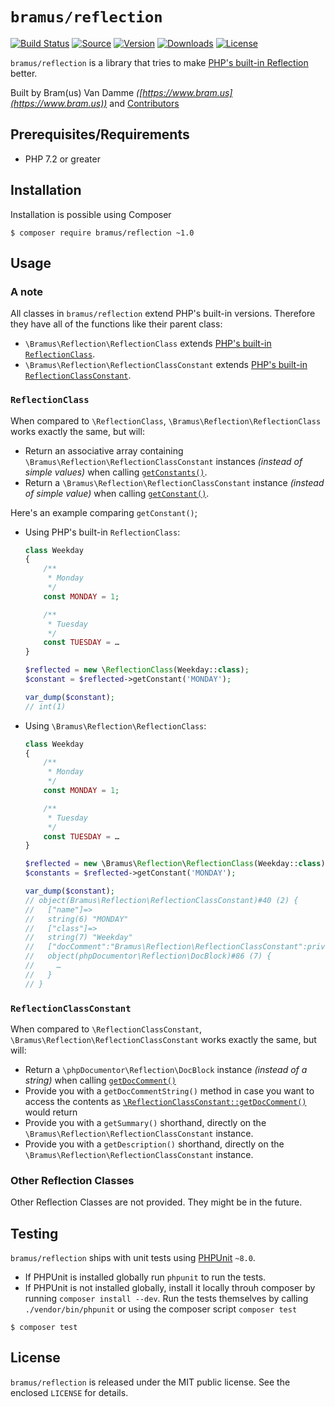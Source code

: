 # `bramus/reflection`

[![Build Status](https://img.shields.io/travis/bramus/reflection.svg?style=flat-square)](http://travis-ci.org/bramus/reflection) [![Source](http://img.shields.io/badge/source-bramus/reflection-blue.svg?style=flat-square)](https://github.com/bramus/reflection) [![Version](https://img.shields.io/packagist/v/bramus/reflection.svg?style=flat-square)](https://packagist.org/packages/bramus/reflection) [![Downloads](https://img.shields.io/packagist/dt/bramus/reflection.svg?style=flat-square)](https://packagist.org/packages/bramus/reflection/stats) [![License](https://img.shields.io/packagist/l/bramus/reflection.svg?style=flat-square)](https://github.com/bramus/reflection/blob/master/LICENSE)

`bramus/reflection` is a library that tries to make [PHP's built-in Reflection](https://www.php.net/manual/en/book.reflection.php) better.

Built by Bram(us) Van Damme _([https://www.bram.us](https://www.bram.us))_ and [Contributors](https://github.com/bramus/reflection/graphs/contributors)

## Prerequisites/Requirements

- PHP 7.2 or greater

## Installation

Installation is possible using Composer

```
$ composer require bramus/reflection ~1.0
```

## Usage

### A note

All classes in `bramus/reflection` extend PHP's built-in versions. Therefore they have all of the functions like their parent class:

- `\Bramus\Reflection\ReflectionClass` extends [PHP's built-in `ReflectionClass`](https://www.php.net/manual/en/class.reflectionclass.php).
- `\Bramus\Reflection\ReflectionClassConstant` extends [PHP's built-in `ReflectionClassConstant`](https://www.php.net/manual/en/class.reflectionclassconstant.php).

### `ReflectionClass`

When compared to `\ReflectionClass`, `\Bramus\Reflection\ReflectionClass` works exactly the same, but will:

- Return an associative array containing `\Bramus\Reflection\ReflectionClassConstant` instances _(instead of simple values)_ when calling [`getConstants()`](https://www.php.net/manual/en/reflectionclass.getconstants.php).
- Return a `\Bramus\Reflection\ReflectionClassConstant` instance _(instead of simple value)_ when calling [`getConstant()`](https://www.php.net/manual/en/reflectionclass.getconstant.php).

Here's an example comparing `getConstant()`;

- Using PHP's built-in `ReflectionClass`:

	```php
	class Weekday
	{
		/**
		 * Monday
		 */
		const MONDAY = 1;

		/**
		 * Tuesday
		 */
		const TUESDAY = …
	}

	$reflected = new \ReflectionClass(Weekday::class);
	$constant = $reflected->getConstant('MONDAY');

	var_dump($constant);
	// int(1)
	```

- Using `\Bramus\Reflection\ReflectionClass`:

	```php
	class Weekday
	{
		/**
		 * Monday
		 */
		const MONDAY = 1;

		/**
		 * Tuesday
		 */
		const TUESDAY = …
	}

	$reflected = new \Bramus\Reflection\ReflectionClass(Weekday::class);
	$constants = $reflected->getConstant('MONDAY');

	var_dump($constant);
	// object(Bramus\Reflection\ReflectionClassConstant)#40 (2) {
	//   ["name"]=>
	//   string(6) "MONDAY"
	//   ["class"]=>
	//   string(7) "Weekday"
	//   ["docComment":"Bramus\Reflection\ReflectionClassConstant":private]=>
	//   object(phpDocumentor\Reflection\DocBlock)#86 (7) {
	//     …
	//   }
	// }
	```

### `ReflectionClassConstant`

When compared to `\ReflectionClassConstant`, `\Bramus\Reflection\ReflectionClassConstant` works exactly the same, but will:

- Return a `\phpDocumentor\Reflection\DocBlock` instance _(instead of a string)_ when calling [`getDocComment()`](https://www.php.net/manual/en/reflectionclassconstant.getdoccomment.php)
- Provide you with a `getDocCommentString()` method in case you want to access the contents as [`\ReflectionClassConstant::getDocComment()`](https://www.php.net/manual/en/reflectionclassconstant.getdoccomment.php) would return
- Provide you with a `getSummary()` shorthand, directly on the `\Bramus\Reflection\ReflectionClassConstant` instance.
- Provide you with a `getDescription()` shorthand, directly on the `\Bramus\Reflection\ReflectionClassConstant` instance.


### Other Reflection Classes

Other Reflection Classes are not provided. They might be in the future.

## Testing

`bramus/reflection` ships with unit tests using [PHPUnit](https://github.com/sebastianbergmann/phpunit/) `~8.0`.

- If PHPUnit is installed globally run `phpunit` to run the tests.
- If PHPUnit is not installed globally, install it locally throuh composer by running `composer install --dev`. Run the tests themselves by calling `./vendor/bin/phpunit` or using the composer script `composer test`

```
$ composer test
```

## License

`bramus/reflection` is released under the MIT public license. See the enclosed `LICENSE` for details.